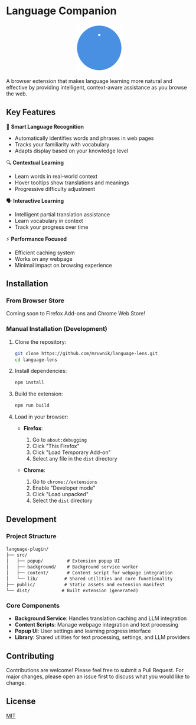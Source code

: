 # Language Companion

<div align="center">
  <img src="public/icons/icon128.png" alt="Language Companion Logo" width="128" height="128">
</div>

A browser extension that makes language learning more natural and effective by providing intelligent, context-aware assistance as you browse the web.

## Key Features

🎯 **Smart Language Recognition**
- Automatically identifies words and phrases in web pages
- Tracks your familiarity with vocabulary
- Adapts display based on your knowledge level

🔍 **Contextual Learning**
- Learn words in real-world context
- Hover tooltips show translations and meanings
- Progressive difficulty adjustment

🗣️ **Interactive Learning**
- Intelligent partial translation assistance
- Learn vocabulary in context
- Track your progress over time

⚡ **Performance Focused**
- Efficient caching system
- Works on any webpage
- Minimal impact on browsing experience

## Installation

### From Browser Store
Coming soon to Firefox Add-ons and Chrome Web Store!

### Manual Installation (Development)

1. Clone the repository:
   ```bash
   git clone https://github.com/mruwnik/language-lens.git
   cd language-lens
   ```

2. Install dependencies:
   ```bash
   npm install
   ```

3. Build the extension:
   ```bash
   npm run build
   ```

4. Load in your browser:
   - **Firefox**:
     1. Go to `about:debugging`
     2. Click "This Firefox"
     3. Click "Load Temporary Add-on"
     4. Select any file in the `dist` directory
   
   - **Chrome**:
     1. Go to `chrome://extensions`
     2. Enable "Developer mode"
     3. Click "Load unpacked"
     4. Select the `dist` directory

## Development

### Project Structure

```
language-plugin/
├── src/
│   ├── popup/         # Extension popup UI
│   ├── background/    # Background service worker
│   ├── content/       # Content script for webpage integration
│   └── lib/          # Shared utilities and core functionality
├── public/           # Static assets and extension manifest
└── dist/            # Built extension (generated)
```

### Core Components

- **Background Service**: Handles translation caching and LLM integration
- **Content Scripts**: Manage webpage integration and text processing
- **Popup UI**: User settings and learning progress interface
- **Library**: Shared utilities for text processing, settings, and LLM providers

## Contributing

Contributions are welcome! Please feel free to submit a Pull Request. For major changes, please open an issue first to discuss what you would like to change.

## License

[MIT](LICENSE)